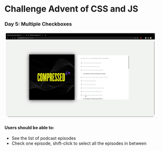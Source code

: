 # Challenge Advent of CSS and JS

### Day 5: Multiple Checkboxes

![multiple-checkboxes](/images/day5.png "multiple-checkboxes")

#### Users should be able to:

* See the list of podcast episodes
* Check one episode, shift-click to select all the episodes in between